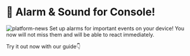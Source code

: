 # 🚨 Alarm & Sound for Console!
![platform-news](https://user-images.githubusercontent.com/120122081/226673864-d58ce0ac-5483-4b05-b9e0-1bfce7a55179.png)
Set up alarms for important events on your device! You now will not miss them and will be able to react immediately.

Try it out now with our guide👇

